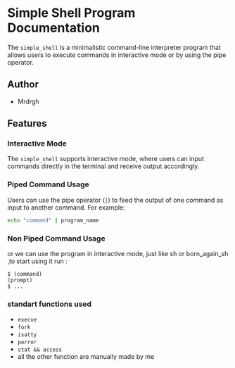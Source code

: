 # Simple Shell Program Documentation

The `simple_shell` is a minimalistic command-line interpreter program that allows users to execute commands in interactive mode or by using the pipe operator.

## Author
- Mrdrgh

## Features

### Interactive Mode
The `simple_shell` supports interactive mode, where users can input commands directly in the terminal and receive output accordingly.

### Piped Command Usage
Users can use the pipe operator (`|`) to feed the output of one command as input to another command. For example:

```sh
echo "command" | program_name
```

### Non Piped Command Usage
or we can use the program in interactive mode, just like sh or born_again_sh ,to start using it run :
```./hsh
$ (command) 
(prompt)
$ ...
```

### standart functions used 
- ```execve```
- ```fork```
- ```isatty```
- ```perror```
- ```stat && access```
- all the other function are manually made by me
